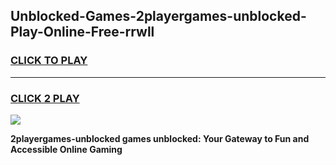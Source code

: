 
## Unblocked-Games-2playergames-unblocked-Play-Online-Free-rrwll
<h3>
<a href="https://premium76.site?title=2playergames-unblocked&ref=26A">CLICK TO PLAY</a></h3>
<hr>

<h3>
<a href="https://premium76.site?title=2playergames-unblocked&ref=26A">CLICK 2 PLAY</a>
  
</h3>

<a href="https://premium76.site?title=2playergames-unblocked&ref=26A"><img src="https://clearcache.store/games.png"></a>


**2playergames-unblocked games unblocked: Your Gateway to Fun and Accessible Online Gaming**
